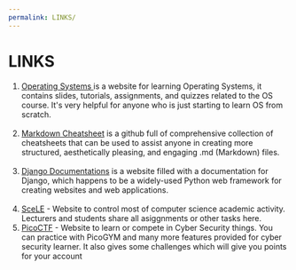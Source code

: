 ```yaml
---
permalink: LINKS/
---
```


# LINKS

1. [Operating Systems ](https://os.vlsm.org/ "os.vlsm.org") is a website for learning Operating Systems, it contains slides, tutorials, assignments, and quizzes related to the OS course. It's very helpful for anyone who is just starting to learn OS from scratch. <br><br>
2. [Markdown Cheatsheet](https://github.com/adam-p/markdown-here/wiki/Markdown-Cheatsheet "github.com/adam-p/markdown-here/wiki/Markdown-Cheatsheet") is a github full of comprehensive collection of cheatsheets that can be used to assist anyone in creating more structured, aesthetically pleasing, and engaging .md (Markdown) files. <br><br>
3. [Django Documentations](https://docs.djangoproject.com/ "docs.djangoproject.com") is a website filled with a documentation for Django, which happens to be a widely-used Python web framework for creating websites and web applications. <br><br>
4. [SceLE](https://scele.cs.ui.ac.id/ "scele.cs.ui.ac.id") - Website to control most of computer science academic activity. Lecturers and students share all asiggnments or other tasks here.
5. [PicoCTF](https://www.picoctf.org/ "pico.ctf.org") - Website to learn or compete in Cyber Security things. You can practice with PicoGYM and many more features provided for cyber security learner. It also gives some challenges which will give you points for your account
